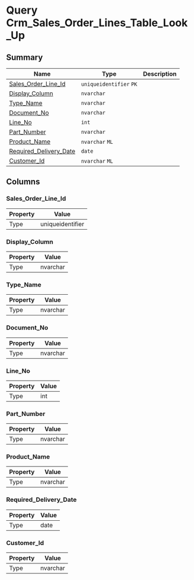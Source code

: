 # Query Crm_Sales_Order_Lines_Table_Look_Up


## Summary

| Name | Type | Description |
| - | - | --- |
|[Sales_Order_Line_Id](#sales_order_line_id)|`uniqueidentifier` `PK`||
|[Display_Column](#display_column)|`nvarchar` ||
|[Type_Name](#type_name)|`nvarchar` ||
|[Document_No](#document_no)|`nvarchar` ||
|[Line_No](#line_no)|`int` ||
|[Part_Number](#part_number)|`nvarchar` ||
|[Product_Name](#product_name)|`nvarchar` `ML`||
|[Required_Delivery_Date](#required_delivery_date)|`date` ||
|[Customer_Id](#customer_id)|`nvarchar` `ML`||

## Columns

### Sales_Order_Line_Id

| Property | Value |
| - | - |
|Type|uniqueidentifier|

### Display_Column

| Property | Value |
| - | - |
|Type|nvarchar|

### Type_Name

| Property | Value |
| - | - |
|Type|nvarchar|

### Document_No

| Property | Value |
| - | - |
|Type|nvarchar|

### Line_No

| Property | Value |
| - | - |
|Type|int|

### Part_Number

| Property | Value |
| - | - |
|Type|nvarchar|

### Product_Name

| Property | Value |
| - | - |
|Type|nvarchar|

### Required_Delivery_Date

| Property | Value |
| - | - |
|Type|date|

### Customer_Id

| Property | Value |
| - | - |
|Type|nvarchar|


